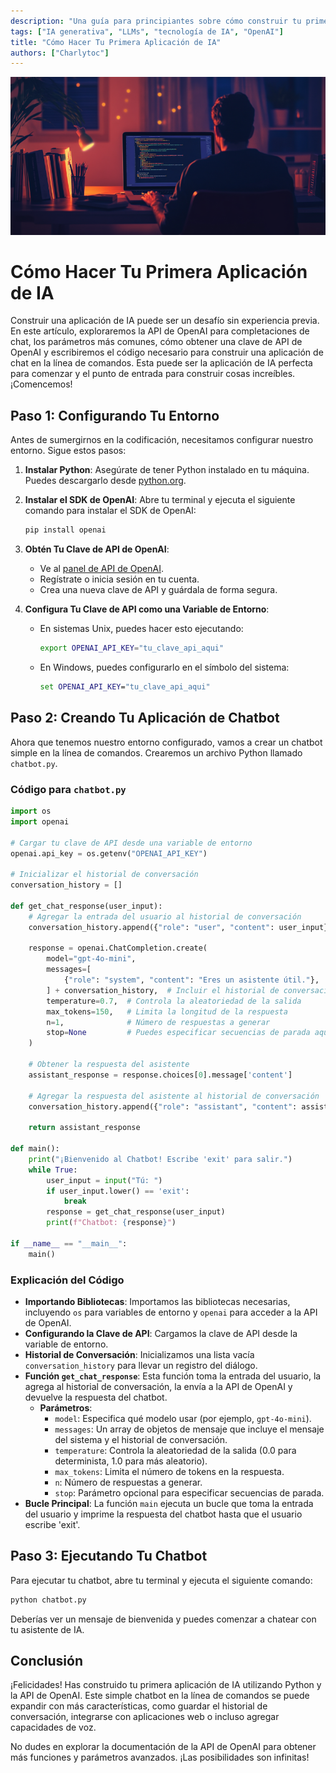 ```yaml
---
description: "Una guía para principiantes sobre cómo construir tu primera aplicación de IA utilizando Python y la API de OpenAI."
tags: ["IA generativa", "LLMs", "tecnología de IA", "OpenAI"]
title: "Cómo Hacer Tu Primera Aplicación de IA"
authors: ["Charlytoc"]
--- 
```


![Programador frente a una laptop](../../assets/programmer-in-laptop.webp)
# Cómo Hacer Tu Primera Aplicación de IA


Construir una aplicación de IA puede ser un desafío sin experiencia previa. En este artículo, exploraremos la API de OpenAI para completaciones de chat, los parámetros más comunes, cómo obtener una clave de API de OpenAI y escribiremos el código necesario para construir una aplicación de chat en la línea de comandos. Esta puede ser la aplicación de IA perfecta para comenzar y el punto de entrada para construir cosas increíbles. ¡Comencemos!

## Paso 1: Configurando Tu Entorno

Antes de sumergirnos en la codificación, necesitamos configurar nuestro entorno. Sigue estos pasos:

1. **Instalar Python**: Asegúrate de tener Python instalado en tu máquina. Puedes descargarlo desde [python.org](https://www.python.org/downloads/).

2. **Instalar el SDK de OpenAI**: Abre tu terminal y ejecuta el siguiente comando para instalar el SDK de OpenAI:

   ```bash
   pip install openai
   ```

3. **Obtén Tu Clave de API de OpenAI**:

   - Ve al [panel de API de OpenAI](https://platform.openai.com/signup).
   - Regístrate o inicia sesión en tu cuenta.
   - Crea una nueva clave de API y guárdala de forma segura.

4. **Configura Tu Clave de API como una Variable de Entorno**:
   - En sistemas Unix, puedes hacer esto ejecutando:
     ```bash
     export OPENAI_API_KEY="tu_clave_api_aqui"
     ```
   - En Windows, puedes configurarlo en el símbolo del sistema:
     ```cmd
     set OPENAI_API_KEY="tu_clave_api_aqui"
     ```

## Paso 2: Creando Tu Aplicación de Chatbot

Ahora que tenemos nuestro entorno configurado, vamos a crear un chatbot simple en la línea de comandos. Crearemos un archivo Python llamado `chatbot.py`.

### Código para `chatbot.py`

```python
import os
import openai

# Cargar tu clave de API desde una variable de entorno
openai.api_key = os.getenv("OPENAI_API_KEY")

# Inicializar el historial de conversación
conversation_history = []

def get_chat_response(user_input):
    # Agregar la entrada del usuario al historial de conversación
    conversation_history.append({"role": "user", "content": user_input})

    response = openai.ChatCompletion.create(
        model="gpt-4o-mini",
        messages=[
            {"role": "system", "content": "Eres un asistente útil."},
        ] + conversation_history,  # Incluir el historial de conversación
        temperature=0.7,  # Controla la aleatoriedad de la salida
        max_tokens=150,   # Limita la longitud de la respuesta
        n=1,              # Número de respuestas a generar
        stop=None         # Puedes especificar secuencias de parada aquí
    )

    # Obtener la respuesta del asistente
    assistant_response = response.choices[0].message['content']

    # Agregar la respuesta del asistente al historial de conversación
    conversation_history.append({"role": "assistant", "content": assistant_response})

    return assistant_response

def main():
    print("¡Bienvenido al Chatbot! Escribe 'exit' para salir.")
    while True:
        user_input = input("Tú: ")
        if user_input.lower() == 'exit':
            break
        response = get_chat_response(user_input)
        print(f"Chatbot: {response}")

if __name__ == "__main__":
    main()
```

### Explicación del Código

- **Importando Bibliotecas**: Importamos las bibliotecas necesarias, incluyendo `os` para variables de entorno y `openai` para acceder a la API de OpenAI.
- **Configurando la Clave de API**: Cargamos la clave de API desde la variable de entorno.
- **Historial de Conversación**: Inicializamos una lista vacía `conversation_history` para llevar un registro del diálogo.
- **Función `get_chat_response`**: Esta función toma la entrada del usuario, la agrega al historial de conversación, la envía a la API de OpenAI y devuelve la respuesta del chatbot.
  - **Parámetros**:
    - `model`: Especifica qué modelo usar (por ejemplo, `gpt-4o-mini`).
    - `messages`: Un array de objetos de mensaje que incluye el mensaje del sistema y el historial de conversación.
    - `temperature`: Controla la aleatoriedad de la salida (0.0 para determinista, 1.0 para más aleatorio).
    - `max_tokens`: Limita el número de tokens en la respuesta.
    - `n`: Número de respuestas a generar.
    - `stop`: Parámetro opcional para especificar secuencias de parada.
- **Bucle Principal**: La función `main` ejecuta un bucle que toma la entrada del usuario y imprime la respuesta del chatbot hasta que el usuario escribe 'exit'.

## Paso 3: Ejecutando Tu Chatbot

Para ejecutar tu chatbot, abre tu terminal y ejecuta el siguiente comando:

```bash
python chatbot.py
```

Deberías ver un mensaje de bienvenida y puedes comenzar a chatear con tu asistente de IA.

## Conclusión

¡Felicidades! Has construido tu primera aplicación de IA utilizando Python y la API de OpenAI. Este simple chatbot en la línea de comandos se puede expandir con más características, como guardar el historial de conversación, integrarse con aplicaciones web o incluso agregar capacidades de voz.

No dudes en explorar la documentación de la API de OpenAI para obtener más funciones y parámetros avanzados. ¡Las posibilidades son infinitas!
